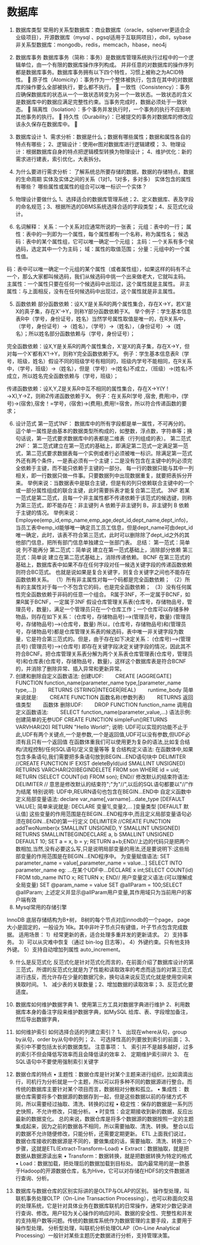 # 数据库
1.	数据库类型
常用的关系型数据库：商业数据库（oracle，sqlserver更适合企业级项目），开源数据库（mysql 、pgsql适用于互联网项目），dbll，sybase
非关系型数据库：mongodb，redis，memcach，hbase，neo4j
2.	数据库事务
数据库事务（简称：事务）是数据库管理系统执行过程中的一个逻辑单位，由一个有限的数据库操作序列构成。
并非任意的对数据库的操作序列都是数据库事务。数据库事务拥有以下四个特性，习惯上被称之为ACID特性。
	原子性（Atomicity）：事务作为一个整体被执行，包含在其中的对数据库的操作要么全部被执行，要么都不执行。
	一致性（Consistency）：事务应确保数据库的状态从一个一致状态转变为另一个一致状态。一致状态的含义是数据库中的数据应满足完整性约束。当事务完成时，数据必须处于一致状态。
	隔离性（Isolation）：多个事务并发执行时，一个事务的执行不应影响其他事务的执行。
	持久性（Durability）：已被提交的事务对数据库的修改应该永久保存在数据库中。
	
3.	数据库设计
1、需求分析：数据是什么；数据有哪些属性；数据和属性各自的特点有哪些；
2、逻辑设计：使用er图对数据库进行逻辑建模；
3、物理设计：根据数据库自身的特点把逻辑模型转换为物理设计；
4、维护优化：新的需求进行建表，索引优化，大表拆分。
1.	为什么要进行需求分析：
了解系统总所要存储的数据，数据的存储特点，数据的生命周期
实体及实体之间的关系（1对1，1对多，多对多）
实体包含的属性有哪些？
哪些属性或属性的组合可以唯一标识一个实体？
 
2.	物理设计要做什么
1、选择适合的数据库管理系统；2、定义数据库、表及字段的命名规范；3、根据所选的DBMS系统选择合适的字段类型；4、反范式化设计。
4.	名词解释：
关系：一个关系对应通常所说的一张表；
元组：表中的一行；
属性：表中的一列即为一个属性，每个属性都有一个名称，称为属性名；
候选码：表中的某个属性组，它可以唯一确定一个元组；
主码：一个关系有多个侯选码，选定其中一个为主码；
域：属性的取值范围；
分量：元组中的一个属性值。

码：表中可以唯一确定一个元组的某个属性（或者属性组），如果这样的码有不止一个，那么大家都叫候选码，我们从候选码中挑一个出来做老大，它就叫主码。
主属性：一个属性只要在任何一个候选码中出现过，这个属性就是主属性。
非主属性：与上面相反，没有在任何候选码中出现过，这个属性就是非主属性。

 

 

5.	函数依赖
部分函数依赖：设X,Y是关系R的两个属性集合，存在X→Y，若X’是X的真子集，存在X’→Y，则称Y部分函数依赖于X。 
举个例子：学生基本信息表R中（学号，身份证号，姓名）当然学号属性取值是唯一的，在R关系中，（学号，身份证号）->（姓名），（学号）->（姓名），（身份证号）->（姓名）；所以姓名部分函数依赖与（学号，身份证号）； 

完全函数依赖：设X,Y是关系R的两个属性集合，X’是X的真子集，存在X→Y，但对每一个X’都有X’!→Y，则称Y完全函数依赖于X。 
例子：学生基本信息表R（学号，班级，姓名）假设不同的班级学号有相同的，班级内学号不能相同，在R关系中，（学号，班级）->（姓名），但是（学号）->(姓名)不成立，（班级）->(姓名)不成立，所以姓名完全函数依赖与（学号，班级）；

传递函数依赖：设X,Y,Z是关系R中互不相同的属性集合，存在X→Y(Y !→X),Y→Z，则称Z传递函数依赖于X。 
例子：在关系R(学号 ,宿舍, 费用)中，(学号)->(宿舍),宿舍！=学号，(宿舍)->(费用),费用!=宿舍，所以符合传递函数的要求；

6.	设计范式
第一范式1NF：
数据库中的所有字段都是单一属性，不可再分的。這个单一属性是由基本的数据类型所构成的，如整数，浮点数，字符串等；换句话说，第一范式要求数据库中的表都是二维表（行列组成的表）。
第二范式2NF：
第二范式建立在第一范式的基础上，即满足第二范式一定满足第一范式，第二范式要求数据表每一个实例或者行必须被唯一标识。除满足第一范式外还有两个条件，一是表必须有一个主键；二是没有包含在主键中的列必须完全依赖于主键，而不能只依赖于主键的一部分。
每一行的数据只能与其中一列相关，即一行数据只做一件事。只要数据列中出现数据重复，就要把表拆分开来。
举例来说：当数据表中是联合主键，但是有的列只依赖联合主键中的一个或一部分属性组成的联合主键，此时需要拆表才能复合第二范式。
3NF 
若某一范式是第二范式，且每一个非主属性都不传递依赖于该范式的候选键，则称为第三范式，即不能存在：非主键列 A 依赖于非主键列 B，非主键列 B 依赖于主键的情况。
举例来说：Employee(emp_id,emp_name,emp_age,dept_id,dept_name,dept_info)，当员工表中emp_id能够唯一确定员工员工信息，但是dept_name可由dept_id唯一确定，此时，该表不符合第三范式，此时可以删除除了dept_id之外的其他部门信息，把所有部门信息单独建立一张部门表。
总结：
第一范式：简单说 列不能再分
第二范式：简单说 建立在第一范式基础上，消除部分依赖
第三范式：简单说 建立在第二范式基础上，消除传递依赖。
BCNF
 在第三范式的基础上，数据库表中如果不存在任何字段对任一候选关键字段的传递函数依赖则符合BC范式。
也就是说如果是复合关键字，则复合关键字之间也不能存在函数依赖关系。
（1）所有非主属性对每一个码都是完全函数依赖； 
（2）所有的主属性对于每一个不包含它的码，也是完全函数依赖； 
（3）没有任何属性完全函数依赖于非码的任意一个组合。
R属于3NF，不一定属于BCNF，如果R属于BCNF，一定属于3NF
假设仓库管理关系表(仓库号，存储物品号，管理员号，数量)，满足一个管理员只在一个仓库工作；一个仓库可以存储多种物品，则存在如下关系：
(仓库号，存储物品号)——>(管理员号，数量)
(管理员号，存储物品号)——>(仓库号，数量)
所以，(仓库号，存储物品号)和(管理员号，存储物品号)都是仓库管理关系表的候选码，表中唯一非关键字段为数量，它是符合第三范式的。但是，由于存在如下决定关系：
(仓库号)——>(管理员号)
(管理员号)——>(仓库号)
即存在关键字段决定关键字段的情况，因此其不符合BCNF。把仓库管理关系表分解为两个关系表仓库管理表(仓库号，管理员号)和仓库表(仓库号，存储物品号，数量)，这样这个数据库表是符合BCNF的，并消除了删除异常、插入异常和更新异常。
7.	创建和删除自定义函数语法:
创建UDF:
　　CREATE [AGGREGATE] FUNCTION function_name(parameter_name type,[parameter_name type,...])
　　RETURNS {STRING|INTEGER|REAL}
　　runtime_body
简单来说就是:
　　CREATE FUNCTION 函数名称(参数列表)
　　RETURNS 返回值类型
　　函数体
删除UDF:
　　DROP FUNCTION function_name
调用自定义函数语法:
　　SELECT function_name(parameter_value,...)
语法示例:
创建简单的无参UDF
CREATE FUNCTION simpleFun()RETURNS VARVHAR(20) RETURN "Hello World!";
说明:
UDF可以实现的功能不止于此,UDF有两个关键点,一个是参数,一个是返回值,UDF可以没有参数,但UDF必须有且只有一个返回值
在函数体重我们可以使用更为复杂的语法,比如复合结构/流程控制/任何SQL语句/定义变量等等
复合结构定义语法:
在函数体中,如果包含多条语句,我们需要把多条语句放到BEGIN...END语句块中
DELIMITER //CREATE FUNCTION IF EXIST deleteById(uid SMALLINT UNSIGNED)  RETURNS VARCHAR(20)BEGINDELETE FROM son WHERE id = uid; RETURN (SELECT COUNT(id) FROM son); END//
修改默认的结束符语法:
DELIMITER // 意思是修改默认的结束符";"为"//",以后的SQL语句都要以"//"作为结尾
特别说明:
UDF中,REURN语句也包含在BEGIN...END中
自定义函数中定义局部变量语法:
declare var_name[,varname]...date_type [DEFAULT VALUE];
简单来说就是:
DECLARE 变量1[,变量2,... ]变量类型 [DEFAULT 默认值]
这些变量的作用范围是在BEGIN...END程序中,而且定义局部变量语句必须在BEGIN...END的第一行定义
DELIMITER //CREATE FUNCTION addTwoNumber(x SMALLINT UNSIGNED, Y SMALLINT UNSIGNED)  RETURNS SMALLINTBEGINDECLARE a, b SMALLINT UNSIGNED DEFAULT 10; SET  a = x, b = y; RETURN a+b;END//上边的代码只是把两个数相加,当然,没有必要这么写,只是说明局部变量的用法,还是要说明下:这些局部变量的作用范围是在BEGIN...END程序中。
为变量赋值语法:
SET parameter_name = value[,parameter_name = value...]
SELECT INTO parameter_name
eg: 
...在某个UDF中...DECLARE x int;SELECT COUNT(id) FROM tdb_name INTO x; RETURN x; END//
用户变量定义语法:(可以理解成全局变量)
SET @param_name = value
SET @allParam = 100;SELECT @allParam;
上述定义并显示@allParam用户变量,其作用域只为当前用户的客户端有效
8.	Mysql常用的存储引擎
 

InnoDB 底层存储结构为B+树， B树的每个节点对应innodb的一个page， page大小是固定的，一般设为 16k。其中非叶子节点只有键值，叶子节点包含完成数据。
适用场景：
1）经常更新的表，适合处理多重并发的更新请求。
2）支持事务。
3）可以从灾难中恢复（通过 bin-log 日志等）。
4）外键约束。只有他支持外键。
5）支持自动增加列属性 auto_increment。

9.	什么是反范式化
反范式化是针对范式化而言的，在前面介绍了数据库设计的第三范式，所谓的反范式化就是为了性能和读取效率的考虑而适当的对第三范式进行违反，而允许存在少量的数据冗余，换句话来说反范式化就是使用空间来换取时间。
1、	减少表的关联数量；2、增加数据的读取效率；3、反范式化要适度。

10.	数据库如何维护数据字典
1、使用第三方工具对数据字典进行维护
2、利用数据库本身的备注字段来维护数据字典，如MySQL 给库、表、字段增加备注，然后导出数据字典，
   

11.	如何维护索引
如何选择合适的列建立索引？
1、	出现在where从句，group by从句，order by从句中的列；
2、	可选择性高的列要放到索引的前面；
3、	索引中不要包括太长的数据类型。
注意事项：
1、	索引并不是越多越好，过多的索引不但会降低写效率而且会降低读的效率
2、	定期维护索引碎片
3、	在SQL语句中不要使用强制索引关键字

12.	数据仓库的特点
•	主题性：数据仓库是针对某个主题来进行组织，比如滴滴出行，司机行为分析就是一个主题，所以可以将多种不同的数据源进行整合。而传统的数据库主要针对某个项目而言，数据相对分散和孤立。
•	集成性：
数据仓库需要将多个数据源的数据存到一起，但是这些数据以前的存储方式不同，所以需要经过抽取、清洗、转换的过程
•	稳定性：保存的数据是一系列历史快照，不允许修改，只能分析。
•	时变性：会定期接收到新的数据，反应出最新的数据变化。
总的来说，数据仓库是将多个数据源的数据按照一定的主题集成起来，因为之前的数据各不相同，所以需要抽取、清洗、转换。
整合以后的数据不允许随便修改，只能分析，还需要定期更新。
ETL
上面我们说过，数据仓库接收的数据源是不同的，要做集成的话，需要抽取、清洗、转换三个步骤，这就是ETL(Extract-Transform-Load)
•	Extract：数据抽取，就是把数据从数据源读出来
•	Transform：数据转换，就是把数据转换为特定的格式
•	Load：数据加载，把处理后的数据加载到目标处。
国内最常用的是一款基于Hadoop的开源数据仓库，名为Hive，它可以对存储在HDFS的文件数据进行查询、分析。
13.	数据库与数据仓库的区别实际讲的是OLTP与OLAP的区别。 
操作型处理，叫联机事务处理OLTP（On-Line Transaction Processing），也可以称面向交易的处理系统，它是针对具体业务在数据库联机的日常操作，通常对少数记录进行查询、修改。用户较为关心操作的响应时间、数据的安全性、完整性和并发的支持用户数等问题。传统的数据库系统作为数据管理的主要手段，主要用于操作型处理。
分析型处理，叫联机分析处理OLAP（On-Line Analytical Processing）一般针对某些主题历史数据进行分析，支持管理决策。 

